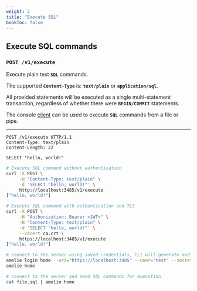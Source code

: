 ```yaml
---
weight: 2
title: "Execute SQL"
bookToc: false
---
```


## Execute SQL commands

### **`POST /v1/execute`**

Execute plain text **`SQL`** commands.

The supported **`Content-Type`** is: **`text/plain`** or **`application/sql`**.

All provided statements will be executed as a single multi-statement transaction,
regardless of whether there were **`BEGIN/COMMIT`** statements.

The console [client](/docs/tutorial/cli) can be used to execute **`SQL`** commands from a file or pipe.

---

```http
POST /v1/execute HTTP/1.1
Content-Type: text/plain
Content-Length: 22

SELECT "hello, world!"
```

```sh
# Execute SQL command without authentication
curl -X POST \
     -H "Content-Type: text/plain" \
     -d 'SELECT "hello, world!"' \
     http://localhost:3485/v1/execute
["hello, world!"]
```

```sh
# Execute SQL command with authentication and TLS
curl -X POST \
     -H "Authorization: Bearer <JWT>" \
     -H "Content-Type: text/plain" \
     -d 'SELECT "hello, world!"' \
     --cacert ca.crt \
     https://localhost:3485/v1/execute
["hello, world!"]
```

```sh
# connect to the server using saved credentials, CLI will generate and save JWT token
amelie login home --uri="https://localhost:3485" --user="test" --secret="test"
amelie home

# connect to the server and send SQL commands for execution
cat file.sql | amelie home
```
